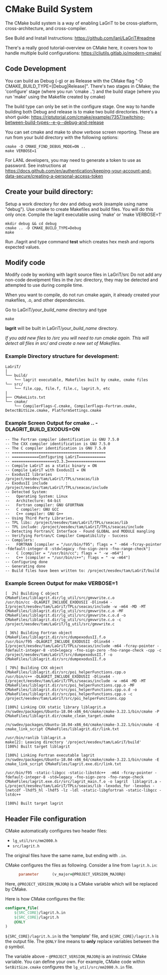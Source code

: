 # CMake Build System

The CMake build system is a way of enabling LaGriT to
be cross-platform, cross-architecture, and cross-compiler.

See Build and Install Instructions: https://github.com/lanl/LaGriT#readme

There's a really good tutorial-overview on CMake here, it covers how to handle multiple build configurations: https://cliutils.gitlab.io/modern-cmake/


## Code Development

You can build as Debug (-g) or as Release with the CMake flag "-D CMAKE_BUILD_TYPE=[Debug|Release]".
There's two stages in CMake; the 'configure' stage (where you run 'cmake ..') and the build stage (where you run 'make' using the Makefile created by cmake)
      
The build type can only be set in the configure stage. One way to handle building both Debug and release is to make two build directories. Here's a short guide: https://riptutorial.com/cmake/example/7357/switching-between-build-types--e-g--debug-and-release

You can set cmake and make to show verbose screen reporting. These are run from your buld directory with the following options:
```
cmake -D CMAKE_FIND_DEBUG_MODE=ON ..
make VERBOSE=1
```

For LANL developers, you may need to generate a token to use as password. See instructions at https://docs.github.com/en/authentication/keeping-your-account-and-data-secure/creating-a-personal-access-token


## Create your build directory:

Setup a work directory for dev and debug work (example using name "debug").
Use cmake to create Makefiles and build files. You will do this only once.
Compile the lagrit executable using 'make' or 'make VERBOSE=1'
```
mkdir debug && cd debug
cmake .. -D CMAKE_BUILD_TYPE=Debug
make
```

Run ./lagrit and type command **test** which creates hex mesh and reports expected values.
      
## Modify code

Modify code by working with lagrit source files in LaGriT/src
Do not add any non-code develpment files in the /src directory, they may be detected and attempted to use during compile time.

When you want to compile, do not run cmake again, it already created your makefiles, .o, and other dependencies.

Go to LaGriT/*your_build_name* directory and type
```
make
```

**lagrit** will be built in LaGriT/*your_build_name* directory.

*If you add new files to /src you will need to run cmake again. This will detect all files in src/ and create a new set of Makefiles.*


      
### Example Directory structure for development:
      
```
LaGriT/
|
└── build/
    └── lagrit executable, Makefiles built by cmake, cmake files    
└── src/
    └── file.cpp, file.f, file.c, lagrit.h, etc
|
├── CMakeLists.txt
└── cmake/
    └── CompilerFlags-C.cmake, CompilerFlags-Fortran.cmake, DetectBitSize.cmake, PlatformSettings.cmake
```

### Example Screen Output for cmake .. -DLAGRIT_BUILD_EXODUS=ON

```
-- The Fortran compiler identification is GNU 7.5.0
-- The CXX compiler identification is GNU 7.5.0
-- The C compiler identification is GNU 7.5.0
-- ==========================================
-- ============Configuring LaGriT============
-- ===================v3.3.3=================
-- Compile LaGriT as a static binary = ON
-- Compile LaGriT with ExodusII = ON
-- ExodusII libraries      : /project/eesdev/tam/LaGriT/TPLs/seacas/lib
-- ExodusII include        : /project/eesdev/tam/LaGriT/TPLs/seacas/include
-- Detected System:
--   Operating System: Linux
--   Architecture: 64-bit
--   Fortran compiler: GNU GFORTRAN
--   C compiler: GNU GCC
--   C++ compiler: GNU G++
-- Using Third Party Libraries.
-- TPL libs: /project/eesdev/tam/LaGriT/TPLs/seacas/lib
-- TPL include: /project/eesdev/tam/LaGriT/TPLs/seacas/include
-- Detecting Fortran/C Interface - Found GLOBAL and MODULE mangling
-- Verifying Fortran/C Compiler Compatibility - Success
-- Compilers:
--   FORTRAN [compiler = "/usr/bin/f95"; flags = " -m64 -fcray-pointer -fdefault-integer-8 -std=legacy -fno-sign-zero -fno-range-check"]
--   C [compiler = "/usr/bin/cc"; flags = " -w -m64"]
--   C++ [compiler = "/usr/bin/c++"; flags = " -w -m64"]
-- Configuring done
-- Generating done
-- Build files have been written to: /project/eesdev/tam/LaGriT/build
```

### Example Screen Output for make VERBOSE=1

```
[  2%] Building C object CMakeFiles/liblagrit.dir/lg_util/src/gmvwrite.c.o
/usr/bin/cc -DLAGRIT_INCLUDE_EXODUSII -Dlinx64 -I/project/eesdev/tam/LaGriT/TPLs/seacas/include -w -m64 -MD -MT CMakeFiles/liblagrit.dir/lg_util/src/gmvwrite.c.o -MF CMakeFiles/liblagrit.dir/lg_util/src/gmvwrite.c.o.d -o CMakeFiles/liblagrit.dir/lg_util/src/gmvwrite.c.o -c /project/eesdev/tam/LaGriT/lg_util/src/gmvwrite.c

[ 36%] Building Fortran object CMakeFiles/liblagrit.dir/src/dumpexodusII.f.o
/usr/bin/f95 -DLAGRIT_INCLUDE_EXODUSII -Dlinx64 -I/project/eesdev/tam/LaGriT/TPLs/seacas/include -m64 -fcray-pointer -fdefault-integer-8 -std=legacy -fno-sign-zero -fno-range-check -cpp -c /project/eesdev/tam/LaGriT/src/dumpexodusII.f -o CMakeFiles/liblagrit.dir/src/dumpexodusII.f.o

[ 70%] Building CXX object CMakeFiles/liblagrit.dir/src/poi_helperFunctions.cpp.o
/usr/bin/c++ -DLAGRIT_INCLUDE_EXODUSII -Dlinx64 -I/project/eesdev/tam/LaGriT/TPLs/seacas/include -w -m64 -MD -MT CMakeFiles/liblagrit.dir/src/poi_helperFunctions.cpp.o -MF CMakeFiles/liblagrit.dir/src/poi_helperFunctions.cpp.o.d -o CMakeFiles/liblagrit.dir/src/poi_helperFunctions.cpp.o -c /project/eesdev/tam/LaGriT/src/poi_helperFunctions.cpp

[100%] Linking CXX static library liblagrit.a
/n/swdev/packages/Ubuntu-18.04-x86_64/cmake/cmake-3.22.1/bin/cmake -P CMakeFiles/liblagrit.dir/cmake_clean_target.cmake

/n/swdev/packages/Ubuntu-18.04-x86_64/cmake/cmake-3.22.1/bin/cmake -E cmake_link_script CMakeFiles/liblagrit.dir/link.txt

/usr/bin/ranlib liblagrit.a
make[2]: Leaving directory '/project/eesdev/tam/LaGriT/build'
[100%] Built target liblagrit

[100%] Linking Fortran executable lagrit
/n/swdev/packages/Ubuntu-18.04-x86_64/cmake/cmake-3.22.1/bin/cmake -E cmake_link_script CMakeFiles/lagrit.exe.dir/link.txt

/usr/bin/f95 -static-libgcc -static-libstdc++  -m64 -fcray-pointer -fdefault-integer-8 -std=legacy -fno-sign-zero -fno-range-check CMakeFiles/lagrit.exe.dir/src/lagrit_main.f.o -o lagrit  liblagrit.a -L/project/eesdev/tam/LaGriT/TPLs/seacas/lib -lexodus_for -lexodus -lnetcdf -lhdf5_hl -lhdf5 -lz -ldl -static-libgfortran -static-libgcc -lstdc++ 

[100%] Built target lagrit
```


## Header File configuration

CMake automatically configures two header files:

- `lg_util/src/mm2000.h`
- `src/lagrit.h`

The original files have the same name, but ending with `.in`.

CMake configures the files as following. Consider a line from `lagrit.h.in`:

```fortran
      parameter      (v_major=@PROJECT_VERSION_MAJOR@)
```

Here, `@PROJECT_VERSION_MAJOR@` is a CMake variable which will be replaced by CMake.

Here is how CMake configures the file:

```cmake
configure_file(
    ${SRC_CORE}/lagrit.h.in
    ${SRC_CORE}/lagrit.h
    @ONLY
)
```

`${SRC_CORE}/lagrit.h.in` is the 'template' file, and `${SRC_CORE}/lagrit.h` is the output file. The `@ONLY` line means to **only** replace variables between the `@` symbol.

The variable above - `@PROJECT_VERSION_MAJOR@` is an instrinsic CMake variable. You can define your own. For example, CMake code within `SetBitSize.cmake` configures the `lg_util/src/mm2000.h.in` file.

